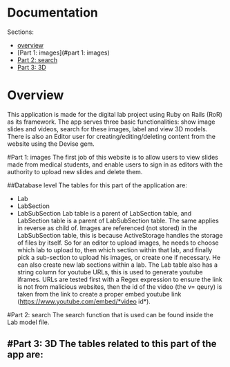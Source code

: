 # Documentation
 Sections:
- [overview](#overview)
- [Part 1: images](#part 1: images)
- [Part 2: search](#part-2:-search)
- [Part 3: 3D](#part-3:-3d)

# Overview
This application is made for the digital lab project using Ruby on Rails (RoR) as its framework. The app serves three basic functionalities: show image slides and videos, search for these images, label and view 3D models. There is also an Editor user for creating/editing/deleting content from the website using the Devise gem.


#Part 1: images
The first job of this website is to allow users to view slides made from medical students, and enable users to sign in as editors with the authority to upload new slides and delete them. 

##Database level
The tables for this part of the application are:
- Lab
- LabSection
- LabSubSection
Lab table is a parent of LabSection table, and LabSection table is a parent of LabSubSection table. The same applies in reverse as child of. Images are referenced (not stored) in the LabSubSection table, this is because ActiveStorage handles the storage of files by itself. So for an editor to upload images, he needs to choose which lab to upload to, then which section within that lab, and finally pick a sub-section to upload his images, or create one if necessary. He can also create new lab sections within a lab.
The Lab table also has a string column for youtube URLs, this is used to generate youtube iframes. URLs are tested first with a Regex expression to ensure the link is not from malicious websites, then the id of the video (the v= qeury) is taken from the link to create a proper embed youtube link (https://www.youtube.com/embed/*video id*).

#Part 2: search
The search function that is used can be found inside the Lab model file.


#Part 3: 3D
The tables related to this part of the app are:
-
